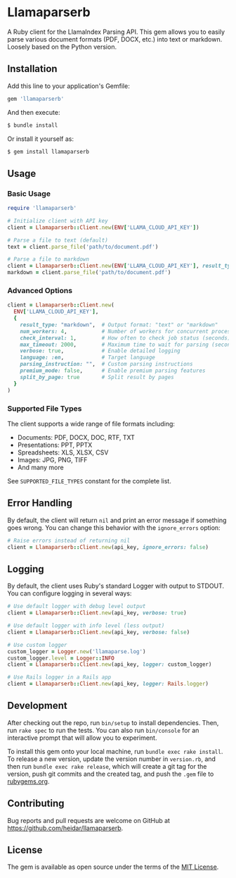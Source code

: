 # Llamaparserb

A Ruby client for the LlamaIndex Parsing API. This gem allows you to easily parse various document formats (PDF, DOCX, etc.) into text or markdown. Loosely based on the Python version.

## Installation

Add this line to your application's Gemfile:

```bash
gem 'llamaparserb'
```

And then execute:

```bash
$ bundle install
```

Or install it yourself as:

```bash
$ gem install llamaparserb
```

## Usage

### Basic Usage

```ruby
require 'llamaparserb'

# Initialize client with API key
client = Llamaparserb::Client.new(ENV['LLAMA_CLOUD_API_KEY'])

# Parse a file to text (default)
text = client.parse_file('path/to/document.pdf')

# Parse a file to markdown
client = Llamaparserb::Client.new(ENV['LLAMA_CLOUD_API_KEY'], result_type: "markdown")
markdown = client.parse_file('path/to/document.pdf')
```

### Advanced Options

```ruby
client = Llamaparserb::Client.new(
  ENV['LLAMA_CLOUD_API_KEY'],
  {
    result_type: "markdown",  # Output format: "text" or "markdown"
    num_workers: 4,           # Number of workers for concurrent processing
    check_interval: 1,        # How often to check job status (seconds)
    max_timeout: 2000,        # Maximum time to wait for parsing (seconds)
    verbose: true,            # Enable detailed logging
    language: :en,            # Target language
    parsing_instruction: "",  # Custom parsing instructions
    premium_mode: false,      # Enable premium parsing features
    split_by_page: true       # Split result by pages
  }
)
```

### Supported File Types

The client supports a wide range of file formats including:
- Documents: PDF, DOCX, DOC, RTF, TXT
- Presentations: PPT, PPTX
- Spreadsheets: XLS, XLSX, CSV
- Images: JPG, PNG, TIFF
- And many more

See `SUPPORTED_FILE_TYPES` constant for the complete list.

## Error Handling

By default, the client will return `nil` and print an error message if something goes wrong. You can change this behavior with the `ignore_errors` option:

```ruby
# Raise errors instead of returning nil
client = Llamaparserb::Client.new(api_key, ignore_errors: false)
```

## Logging

By default, the client uses Ruby's standard Logger with output to STDOUT. You can configure logging in several ways:

```ruby
# Use default logger with debug level output
client = Llamaparserb::Client.new(api_key, verbose: true)

# Use default logger with info level (less output)
client = Llamaparserb::Client.new(api_key, verbose: false)

# Use custom logger
custom_logger = Logger.new('llamaparse.log')
custom_logger.level = Logger::INFO
client = Llamaparserb::Client.new(api_key, logger: custom_logger)

# Use Rails logger in a Rails app
client = Llamaparserb::Client.new(api_key, logger: Rails.logger)
```

## Development

After checking out the repo, run `bin/setup` to install dependencies. Then, run `rake spec` to run the tests. You can also run `bin/console` for an interactive prompt that will allow you to experiment.

To install this gem onto your local machine, run `bundle exec rake install`. To release a new version, update the version number in `version.rb`, and then run `bundle exec rake release`, which will create a git tag for the version, push git commits and the created tag, and push the `.gem` file to [rubygems.org](https://rubygems.org).

## Contributing

Bug reports and pull requests are welcome on GitHub at https://github.com/heidar/llamaparserb.

## License

The gem is available as open source under the terms of the [MIT License](https://opensource.org/licenses/MIT).
